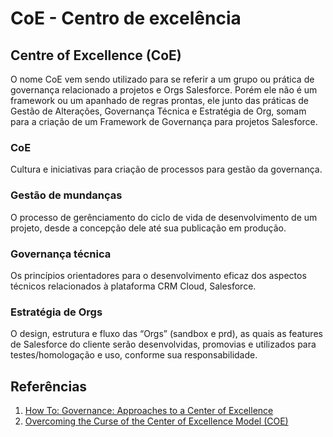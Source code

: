 # CoE - Centro de excelência

## Centre of Excellence (CoE)

O nome CoE vem sendo utilizado para se referir a um grupo ou prática de governança relacionado a projetos e Orgs Salesforce. Porém ele não é um framework ou um apanhado de regras prontas, ele junto das práticas de Gestão de Alterações, Governança Técnica e Estratégia de Org, somam para a criação de um Framework de Governança para projetos Salesforce.

### CoE
Cultura e iniciativas para criação de processos para gestão da governança.

### Gestão de mundanças
O processo de gerênciamento do ciclo de vida de desenvolvimento de um projeto, desde a concepção dele até sua publicação em produção.

### Governança técnica
Os princípios orientadores para o desenvolvimento eficaz dos aspectos técnicos relacionados à plataforma CRM Cloud, Salesforce.

### Estratégia de Orgs
O design, estrutura e fluxo das “Orgs” (sandbox e prd), as quais as features de Salesforce do cliente serão desenvolvidas, promovias e utilizados para testes/homologação e uso, conforme sua responsabilidade.

## Referências
1. [How To: Governance: Approaches to a Center of Excellence](https://help.salesforce.com/s/articleView?id=000392997&type=1)
2. [Overcoming the Curse of the Center of Excellence Model (COE)](https://www.salesforce.com/blog/center-of-excellence-curse/)
